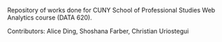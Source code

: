 Repository of works done for CUNY School of Professional Studies Web Analytics course (DATA 620).

Contributors: Alice Ding, Shoshana Farber, Christian Uriostegui